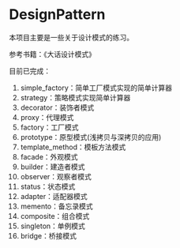# DesignPattern
本项目主要是一些关于设计模式的练习。

参考书籍：《大话设计模式》

目前已完成：

1. simple_factory：简单工厂模式实现的简单计算器
2. strategy：策略模式实现简单计算器
3. decorator：装饰者模式
4. proxy：代理模式
5. factory：工厂模式
6. prototype：原型模式(浅拷贝与深拷贝的应用)
7. template_method：模板方法模式
8. facade：外观模式
9. builder：建造者模式
10. observer：观察者模式
11. status：状态模式
12. adapter：适配器模式
13. memento：备忘录模式
14. composite：组合模式
15. singleton：单例模式
16. bridge：桥接模式